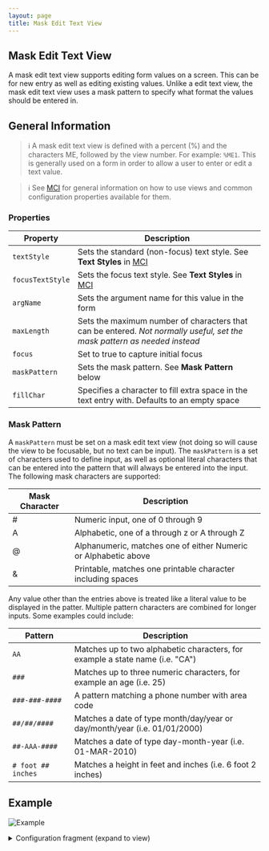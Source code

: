 ```yaml
---
layout: page
title: Mask Edit Text View
---
```

## Mask Edit Text View
A mask edit text view supports editing form values on a screen. This can be for new entry as well as editing existing values. Unlike a edit text view, the mask edit text view uses a mask pattern to specify what format the values should be entered in.

## General Information

> :information_source: A mask edit text view is defined with a percent (%) and the characters ME, followed by the view number. For example: `%ME1`. This is generally used on a form in order to allow a user to enter or edit a text value.

> :information_source: See [MCI](../mci.md) for general information on how to use views and common configuration properties available for them.

### Properties

| Property    | Description  |
|-------------|--------------|
| `textStyle` | Sets the standard (non-focus) text style. See **Text Styles** in [MCI](../mci.md) |
| `focusTextStyle` | Sets the focus text style. See **Text Styles** in [MCI](../mci.md) |
| `argName` | Sets the argument name for this value in the form |
| `maxLength` | Sets the maximum number of characters that can be entered. *Not normally useful, set the mask pattern as needed instead* |
| `focus` | Set to true to capture initial focus |
| `maskPattern` | Sets the mask pattern. See **Mask Pattern** below |
| `fillChar` | Specifies a character to fill extra space in the text entry with. Defaults to an empty space |

### Mask Pattern

A `maskPattern` must be set on a mask edit text view (not doing so will cause the view to be focusable, but no text can be input). The `maskPattern` is a set of characters used to define input, as well as optional literal characters that can be entered into the pattern that will always be entered into the input. The following mask characters are supported:

| Mask Character | Description  |
|----------------|--------------|
| # | Numeric input, one of 0 through 9 |
| A | Alphabetic, one of a through z or A through Z |
| @ | Alphanumeric, matches one of either Numeric or Alphabetic above |
| & | Printable, matches one printable character including spaces |

Any value other than the entries above is treated like a literal value to be displayed in the patter. Multiple pattern characters are combined for longer inputs. Some examples could include:

| Pattern | Description  |
|---------|--------------|
| `AA`      | Matches up to two alphabetic characters, for example a state name (i.e. "CA") |
| `###`     | Matches up to three numeric characters, for example an age (i.e. 25) |
| `###-###-####` | A pattern matching a phone number with area code |
| `##/##/####` | Matches a date of type month/day/year or day/month/year (i.e. 01/01/2000) |
| `##-AAA-####` | Matches a date of type day-month-year (i.e. 01-MAR-2010) |
| `# foot ## inches`| Matches a height in feet and inches (i.e. 6 foot 2 inches) |


## Example

![Example](../../assets/images/mask_edit_text_view_example1.gif "Masked Text Edit View")

<details>
<summary>Configuration fragment (expand to view)</summary>
<div markdown="1">
```
ME1: {
  argName: height
  fillChar: "#"
  maskPattern: "# ft. ## in."
}
```
</div>
</details>
